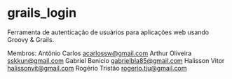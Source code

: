 grails_login
============

Ferramenta de autenticação de usuários para aplicações web usando Groovy & Grails. 

Membros: Antônio Carlos <acarlossw@gmail.com>
         Arthur Oliveira <sskkun@gmail.com>
         Gabriel Benício <gabrielbla85@gmail.com>
         Halisson Vitor <halissonvit@gmail.com>
         Rogério Tristão <rogerio.tju@gmail.com> 
